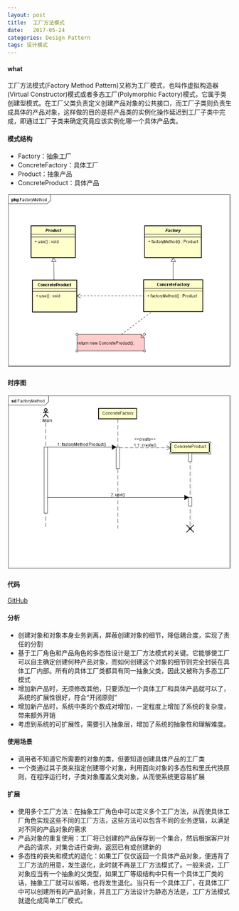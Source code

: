 ```yaml
---
layout: post
title:  工厂方法模式
date:   2017-05-24
categories: Design Pattern
tags: 设计模式
---
```

 
#### what ####

 工厂方法模式(Factory Method Pattern)又称为工厂模式，也叫作虚拟构造器(Virtual Constructor)模式或者多态工厂(Polymorphic Factory)模式，它属于类创建型模式。在工厂父类负责定义创建产品对象的公共接口，而工厂子类则负责生成具体的产品对象，这样做的目的是将产品类的实例化操作延迟到工厂子类中完成，即通过工厂子类来确定究竟应该实例化哪一个具体产品类。


#### 模式结构 ####

-  Factory：抽象工厂
-  ConcreteFactory：具体工厂
-  Product：抽象产品
-  ConcreteProduct：具体产品
	 
![类图](../res/img/factory_method_class_diagram.png)
#### 时序图 ####
 
![时序图](../res/img/factory_method_sequence_diagram.png)

#### 代码 ####

 [GitHub](https://github.com/xusx1024/DesignPatternDemoCode/tree/master/FactoryMethod)

#### 分析 ####

- 创建对象和对象本身业务剥离，屏蔽创建对象的细节，降低耦合度，实现了责任的分割
- 基于工厂角色和产品角色的多态性设计是工厂方法模式的关键。它能够使工厂可以自主确定创建何种产品对象，而如何创建这个对象的细节则完全封装在具体工厂内部。所有的具体工厂类都具有同一抽象父类，因此又被称为多态工厂模式
- 增加新产品时，无须修改其他，只要添加一个具体工厂和具体产品就可以了，系统的扩展性很好，符合“开闭原则”
- 增加新产品时，系统中类的个数成对增加，一定程度上增加了系统的复杂度，带来额外开销
- 考虑到系统的可扩展性，需要引入抽象层，增加了系统的抽象性和理解难度。

#### 使用场景 #### 

- 调用者不知道它所需要的对象的类，但要知道创建具体产品的工厂类
- 一个类通过其子类来指定创建哪个对象，利用面向对象的多态性和里氏代换原则，在程序运行时，子类对象覆盖父类对象，从而使系统更容易扩展

#### 扩展 ####

- 使用多个工厂方法：在抽象工厂角色中可以定义多个工厂方法，从而使具体工厂角色实现这些不同的工厂方法，这些方法可以包含不同的业务逻辑，以满足对不同的产品对象的需求
- 产品对象的重复使用：工厂将已创建的产品保存到一个集合，然后根据客户对产品的请求，对集合进行查询，返回已有或创建新的
- 多态性的丧失和模式的退化：如果工厂仅仅返回一个具体产品对象，便违背了工厂方法的用意，发生退化，此时就不再是工厂方法模式了。一般来说，工厂对象应当有一个抽象的父类型，如果工厂等级结构中只有一个具体工厂类的话，抽象工厂就可以省略，也将发生退化。当只有一个具体工厂，在具体工厂中可以创建所有的产品对象，并且工厂方法设计为静态方法是，工厂方法模式就退化成简单工厂模式。
